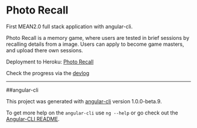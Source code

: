 # Photo Recall

First MEAN2.0 full stack application with angular-cli.

Photo Recall is a memory game, where users are tested in brief sessions by recalling details from a image.  Users can apply to become game masters, and upload there own sessions.

Deployment to Heroku: [Photo Recall](https://photorecall.herokuapp.com)

Check the progress via the [devlog](https://github.com/ChildeRowland/photo-recall-MEAN2.0/blob/master/DEVLOG.md)

-------------

##angular-cli

This project was generated with [angular-cli](https://github.com/angular/angular-cli) version 1.0.0-beta.9.

To get more help on the `angular-cli` use `ng --help` or go check out the [Angular-CLI README](https://github.com/angular/angular-cli/blob/master/README.md).